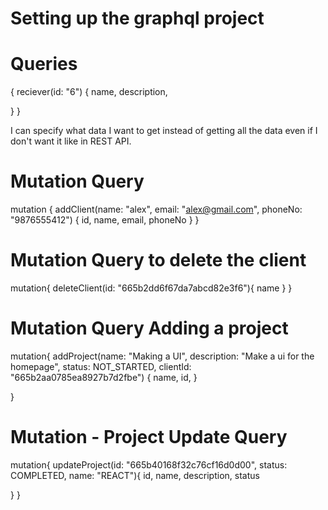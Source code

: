 # Setting up the graphql project

# Queries

{
reciever(id: "6") {
name,
description,

}
}

I can specify what data I want to get instead of getting all the data even if I don't want it like in REST API.

# Mutation Query

mutation {
addClient(name: "alex", email: "alex@gmail.com", phoneNo: "9876555412") {
id,
name,
email,
phoneNo
}
}

# Mutation Query to delete the client

mutation{
deleteClient(id: "665b2dd6f67da7abcd82e3f6"){
name
}
}

# Mutation Query Adding a project

mutation{
addProject(name: "Making a UI", description: "Make a ui for the homepage", status: NOT_STARTED, clientId: "665b2aa0785ea8927b7d2fbe")
{
name,
id,
}

}

# Mutation - Project Update Query

mutation{
updateProject(id: "665b40168f32c76cf16d0d00", status: COMPLETED, name: "REACT"){
id,
name,
description,
status

}
}
